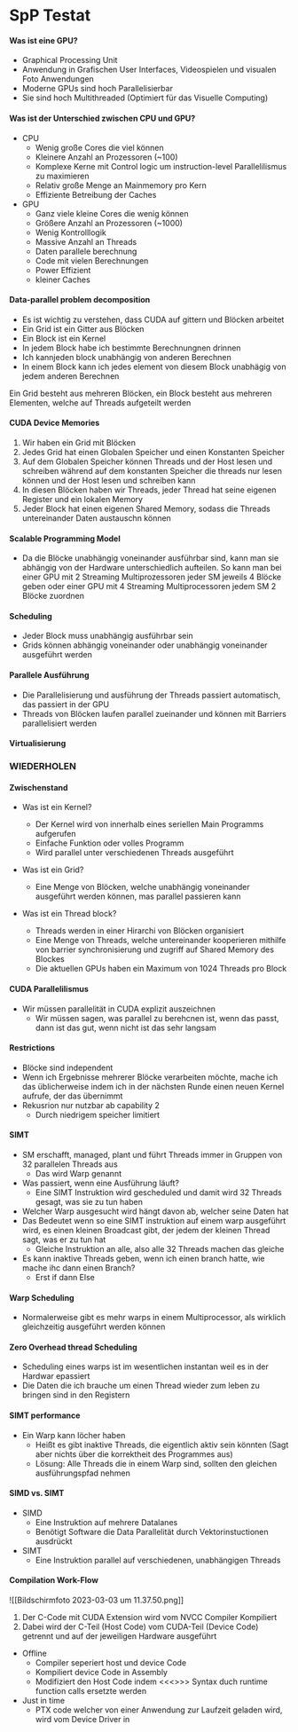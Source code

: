 # SpP Testat

#### Was ist eine GPU?
- Graphical Processing Unit
- Anwendung in Grafischen User Interfaces, Videospielen und visualen Foto Anwendungen
- Moderne GPUs sind hoch Parallelisierbar
- Sie sind hoch Multithreaded (Optimiert für das Visuelle Computing)

#### Was ist der Unterschied zwischen CPU und GPU?
- CPU
	- Wenig große Cores die viel können
	- Kleinere Anzahl an Prozessoren (~100)
	- Komplexe Kerne mit Control logic um instruction-level Parallelilismus zu maximieren
	- Relativ große Menge an Mainmemory pro Kern
	- Effiziente Betreibung der Caches
- GPU
	- Ganz viele kleine Cores die wenig können
	- Größere Anzahl an Prozessoren (~1000)
	- Wenig Kontrolllogik
	- Massive Anzahl an Threads
	- Daten parallele berechnung
	- Code mit vielen Berechnungen
	- Power Effizient
	- kleiner Caches

#### Data-parallel problem decomposition
- Es ist wichtig zu verstehen, dass CUDA auf gittern und Blöcken arbeitet
- Ein Grid ist ein Gitter aus Blöcken
- Ein Block ist ein Kernel
- In jedem Block habe ich bestimmte Berechnungnen drinnen
- Ich kannjeden block unabhängig von anderen Berechnen
- In einem Block kann ich jedes element von diesem Block unabhägig von jedem anderen Berechnen

Ein Grid besteht aus mehreren Blöcken, ein Block besteht aus mehreren Elementen, welche auf Threads aufgeteilt werden

#### CUDA Device Memories
1. Wir haben ein Grid mit Blöcken
2. Jedes Grid hat einen Globalen Speicher und einen Konstanten Speicher
3. Auf dem Globalen Speicher können Threads und der Host lesen und schreiben während auf dem konstanten Speicher die threads nur lesen können und der Host lesen und schreiben kann
4. In diesen Blöcken haben wir Threads, jeder Thread hat seine eigenen Register und ein lokalen Memory
5. Jeder Block hat einen eigenen Shared Memory, sodass die Threads untereinander Daten austauschn können

#### Scalable Programming Model
- Da die Blöcke unabhängig voneinander ausführbar sind, kann man sie abhängig von der Hardware unterschiedlich aufteilen. So kann man bei einer GPU mit 2 Streaming Multiprozessoren jeder SM jeweils 4 Blöcke geben oder einer GPU mit 4 Streaming Multiprocessoren jedem SM 2 Blöcke zuordnen

#### Scheduling
- Jeder Block muss unabhängig ausführbar sein
- Grids können abhängig voneinander oder unabhängig voneinander ausgeführt werden

#### Parallele Ausführung
- Die Parallelisierung und ausführung der Threads passiert automatisch, das passiert in der GPU
- Threads von Blöcken laufen parallel zueinander und können mit Barriers parallelisiert werden

#### Virtualisierung
### WIEDERHOLEN

#### Zwischenstand
- Was ist ein Kernel?
    - Der Kernel wird von innerhalb eines seriellen Main Programms aufgerufen
    - Einfache Funktion oder volles Programm
    - Wird parallel unter verschiedenen Threads ausgeführt

- Was ist ein Grid?
    - Eine Menge von Blöcken, welche unabhängig voneinander ausgeführt werden können, mas parallel passieren kann

- Was ist ein Thread block?
    - Threads werden in einer Hirarchi von Blöcken organisiert
    - Eine Menge von Threads, welche untereinander kooperieren mithilfe von barrier synchronisierung und zugriff auf Shared Memory des Blockes
    - Die aktuellen GPUs haben ein Maximum von 1024 Threads pro Block

#### CUDA Parallelilismus
- Wir müssen parallelität in CUDA explizit auszeichnen
    - Wir müssen sagen, was parallel zu berehcnen ist, wenn das passt, dann ist das gut, wenn nicht ist das sehr langsam

#### Restrictions
- Blöcke sind independent
- Wenn ich Ergebnisse mehrerer Blöcke verarbeiten möchte, mache ich das üblicherweise indem ich in der nächsten Runde einen neuen Kernel aufrufe, der das übernimmt
- Rekusrion nur nutzbar ab capability 2
    - Durch niedrigem speicher limitiert

#### SIMT
- SM erschafft, managed, plant und führt Threads immer in Gruppen von 32 parallelen Threads aus
    - Das wird Warp genannt
- Was passiert, wenn eine Ausführung läuft?
    - Eine SIMT Instruktion wird gescheduled und damit wird 32 Threads gesagt, was sie zu tun haben
- Welcher Warp ausgesucht wird hängt davon ab, welcher seine Daten hat
- Das Bedeutet wenn so eine SIMT instruktion auf einem warp ausgeführt wird, es einen kleinen Broadcast gibt, der jedem der kleinen Thread sagt, was er zu tun hat
    - Gleiche Instruktion an alle, also alle 32 Threads machen das gleiche
- Es kann inaktive Threads geben, wenn ich einen branch hatte, wie mache ihc dann einen Branch?
    - Erst if dann Else

#### Warp Scheduling
- Normalerweise gibt es mehr warps in einem Multiprocessor, als wirklich gleichzeitig ausgeführt werden können

#### Zero Overhead thread Scheduling
- Scheduling eines warps ist im wesentlichen instantan weil es in der Hardwar epassiert
- Die Daten die ich brauche um einen Thread wieder zum leben zu bringen sind in den Registern

#### SIMT performance
- Ein Warp kann löcher haben
	- Heißt es gibt inaktive Threads, die eigentlich aktiv sein könnten (Sagt aber nichts über die korrektheit des Programmes aus)
	- Lösung: Alle Threads die in einem Warp sind, sollten den gleichen ausführungspfad nehmen

#### SIMD vs. SIMT
- SIMD
	- Eine Instruktion auf mehrere Datalanes
	- Benötigt Software die Data Parallelität durch Vektorinstuctionen ausdrückt
- SIMT
	- Eine Instruktion parallel auf verschiedenen, unabhängigen Threads

#### Compilation Work-Flow
![[Bildschirm­foto 2023-03-03 um 11.37.50.png]]
1. Der C-Code mit CUDA Extension wird vom NVCC Compiler Kompiliert
2. Dabei wird der C-Teil (Host Code) vom CUDA-Teil (Device Code) getrennt und auf der jeweiligen Hardware ausgeführt
- Offline
	- Compiler seperiert host und device Code
	- Kompiliert device Code in Assembly
	- Modifiziert den Host Code indem <<<>>> Syntax duch runtime function calls ersetzte werden
- Just in time
	- PTX code welcher von einer Anwendung zur Laufzeit geladen wird, wird vom Device Driver in  